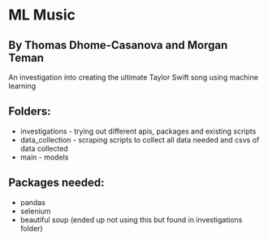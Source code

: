 # ML Music
## By Thomas Dhome-Casanova and Morgan Teman
An investigation into creating the ultimate Taylor Swift song using machine learning
## Folders:
- investigations - trying out different apis, packages and existing scripts
- data_collection - scraping scripts to collect all data needed and csvs of data collected
- main - models

## Packages needed:
- pandas
- selenium
- beautiful soup (ended up not using this but found in investigations folder)